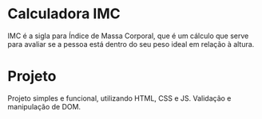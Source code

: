 # Calculadora IMC

IMC é a sigla para Índice de Massa Corporal, que é um cálculo que serve para avaliar se a pessoa está dentro do seu peso ideal em relação à altura.

# Projeto 

Projeto simples e funcional, utilizando HTML, CSS e JS.
Validação e manipulação de DOM.
